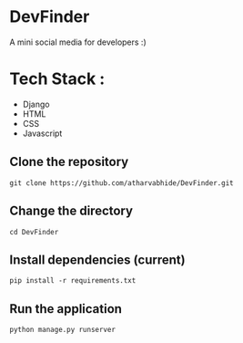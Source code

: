 # DevFinder
A mini social media for developers :)

<h1>Tech Stack : <br></h1>

<ul>
  <li> Django </li>
  <li> HTML </li>
  <li> CSS </li>
  <li> Javascript </li>
</ul>    


## Clone the repository
```
git clone https://github.com/atharvabhide/DevFinder.git
```

## Change the directory
```
cd DevFinder
```

## Install dependencies (current)
```
pip install -r requirements.txt
```

## Run the application
```
python manage.py runserver
```
